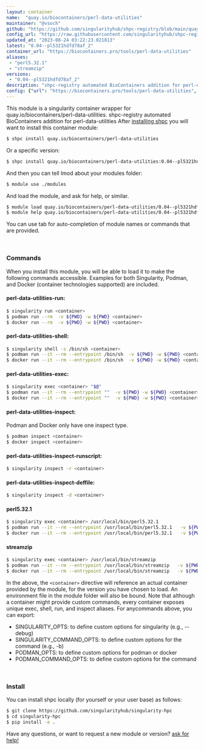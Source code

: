```yaml
---
layout: container
name:  "quay.io/biocontainers/perl-data-utilities"
maintainer: "@vsoch"
github: "https://github.com/singularityhub/shpc-registry/blob/main/quay.io/biocontainers/perl-data-utilities/container.yaml"
config_url: "https://raw.githubusercontent.com/singularityhub/shpc-registry/main/quay.io/biocontainers/perl-data-utilities/container.yaml"
updated_at: "2023-08-24 03:22:23.021813"
latest: "0.04--pl5321hdfd78af_2"
container_url: "https://biocontainers.pro/tools/perl-data-utilities"
aliases:
 - "perl5.32.1"
 - "streamzip"
versions:
 - "0.04--pl5321hdfd78af_2"
description: "shpc-registry automated BioContainers addition for perl-data-utilities"
config: {"url": "https://biocontainers.pro/tools/perl-data-utilities", "maintainer": "@vsoch", "description": "shpc-registry automated BioContainers addition for perl-data-utilities", "latest": {"0.04--pl5321hdfd78af_2": "sha256:7dac0e310414ca5f9ff02b1ff44362406e0e08768889c7c0f1e1535d577397fa"}, "tags": {"0.04--pl5321hdfd78af_2": "sha256:7dac0e310414ca5f9ff02b1ff44362406e0e08768889c7c0f1e1535d577397fa"}, "docker": "quay.io/biocontainers/perl-data-utilities", "aliases": {"perl5.32.1": "/usr/local/bin/perl5.32.1", "streamzip": "/usr/local/bin/streamzip"}}
---
```


This module is a singularity container wrapper for quay.io/biocontainers/perl-data-utilities.
shpc-registry automated BioContainers addition for perl-data-utilities
After [installing shpc](#install) you will want to install this container module:


```bash
$ shpc install quay.io/biocontainers/perl-data-utilities
```

Or a specific version:

```bash
$ shpc install quay.io/biocontainers/perl-data-utilities:0.04--pl5321hdfd78af_2
```

And then you can tell lmod about your modules folder:

```bash
$ module use ./modules
```

And load the module, and ask for help, or similar.

```bash
$ module load quay.io/biocontainers/perl-data-utilities/0.04--pl5321hdfd78af_2
$ module help quay.io/biocontainers/perl-data-utilities/0.04--pl5321hdfd78af_2
```

You can use tab for auto-completion of module names or commands that are provided.

<br>

### Commands

When you install this module, you will be able to load it to make the following commands accessible.
Examples for both Singularity, Podman, and Docker (container technologies supported) are included.

#### perl-data-utilities-run:

```bash
$ singularity run <container>
$ podman run --rm  -v ${PWD} -w ${PWD} <container>
$ docker run --rm  -v ${PWD} -w ${PWD} <container>
```

#### perl-data-utilities-shell:

```bash
$ singularity shell -s /bin/sh <container>
$ podman run --it --rm --entrypoint /bin/sh  -v ${PWD} -w ${PWD} <container>
$ docker run --it --rm --entrypoint /bin/sh  -v ${PWD} -w ${PWD} <container>
```

#### perl-data-utilities-exec:

```bash
$ singularity exec <container> "$@"
$ podman run --it --rm --entrypoint ""  -v ${PWD} -w ${PWD} <container> "$@"
$ docker run --it --rm --entrypoint ""  -v ${PWD} -w ${PWD} <container> "$@"
```

#### perl-data-utilities-inspect:

Podman and Docker only have one inspect type.

```bash
$ podman inspect <container>
$ docker inspect <container>
```

#### perl-data-utilities-inspect-runscript:

```bash
$ singularity inspect -r <container>
```

#### perl-data-utilities-inspect-deffile:

```bash
$ singularity inspect -d <container>
```


#### perl5.32.1

```bash
$ singularity exec <container> /usr/local/bin/perl5.32.1
$ podman run --it --rm --entrypoint /usr/local/bin/perl5.32.1   -v ${PWD} -w ${PWD} <container> -c " $@"
$ docker run --it --rm --entrypoint /usr/local/bin/perl5.32.1   -v ${PWD} -w ${PWD} <container> -c " $@"
```


#### streamzip

```bash
$ singularity exec <container> /usr/local/bin/streamzip
$ podman run --it --rm --entrypoint /usr/local/bin/streamzip   -v ${PWD} -w ${PWD} <container> -c " $@"
$ docker run --it --rm --entrypoint /usr/local/bin/streamzip   -v ${PWD} -w ${PWD} <container> -c " $@"
```



In the above, the `<container>` directive will reference an actual container provided
by the module, for the version you have chosen to load. An environment file in the
module folder will also be bound. Note that although a container
might provide custom commands, every container exposes unique exec, shell, run, and
inspect aliases. For anycommands above, you can export:

 - SINGULARITY_OPTS: to define custom options for singularity (e.g., --debug)
 - SINGULARITY_COMMAND_OPTS: to define custom options for the command (e.g., -b)
 - PODMAN_OPTS: to define custom options for podman or docker
 - PODMAN_COMMAND_OPTS: to define custom options for the command

<br>

### Install

You can install shpc locally (for yourself or your user base) as follows:

```bash
$ git clone https://github.com/singularityhub/singularity-hpc
$ cd singularity-hpc
$ pip install -e .
```

Have any questions, or want to request a new module or version? [ask for help!](https://github.com/singularityhub/singularity-hpc/issues)